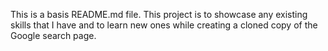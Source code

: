 This is a basis README.md file. This project is to showcase any existing skills that I have and to learn new ones while creating a cloned copy of 
the Google search page. 
